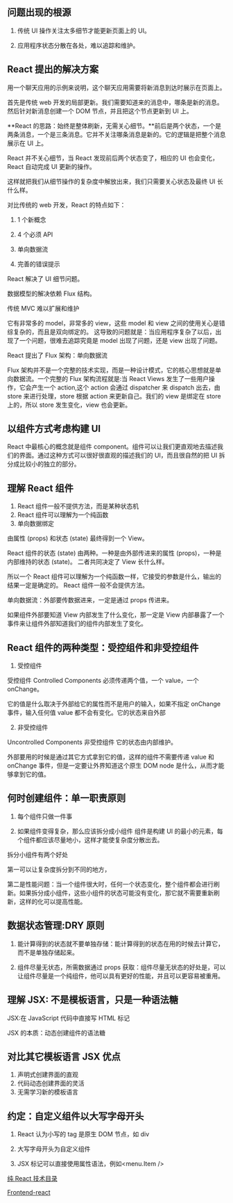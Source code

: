 ## 问题出现的根源

1. 传统 UI 操作关注太多细节才能更新页面上的 UI。

2. 应用程序状态分散在各处，难以追踪和维护。

## React 提出的解决方案

用一个聊天应用的示例来说明，这个聊天应用需要将新消息到达时展示在页面上。

首先是传统 web 开发的局部更新。我们需要知道来的消息中，哪条是新的消息。然后针对新消息创建一个 DOM 节点，并且把这个节点更新到 UI 上。

**React 的思路：始终是整体刷新，无需关心细节。**前后是两个状态，一个是两条消息，一个是三条消息。它并不关注哪条消息是新的。它的逻辑是把整个消息展示在 UI 上。

React 并不关心细节，当 React 发现前后两个状态变了，相应的 UI 也会变化，React 自动完成 UI 更新的操作。

这样就把我们从细节操作的复杂度中解放出来，我们只需要关心状态及最终 UI 长什么样。

对比传统的 web 开发，React 的特点如下：

1. 1 个新概念

2. 4 个必须 API

3. 单向数据流

4. 完善的错误提示

React 解决了 UI 细节问题。

数据模型的解决依赖 Flux 结构。

传统 MVC 难以扩展和维护

它有非常多的 model，非常多的 view，这些 model 和 view 之间的使用关心是错综复杂的，而且是双向绑定的。
这导致的问题就是：当应用程序复杂了以后，出现了一个问题，很难去追踪究竟是 model 出现了问题，还是 view 出现了问题。

React 提出了 Flux 架构：单向数据流

Flux 架构并不是一个完整的技术实现，而是一种设计模式，它的核心思想就是单向数据流。一个完整的 Flux 架构流程就是:当 React Views 发生了一些用户操作，它会产生一个 action,这个 action 会通过 dispatcher 来 dispatch 出去，由 store 来进行处理，store 根据 action 来更新自己。我们的 view 是绑定在 store 上的，所以 store 发生变化，view 也会更新。

## 以组件方式考虑构建 UI

React 中最核心的概念就是组件 component。组件可以让我们更直观地去描述我们的界面。通过这种方式可以很好很直观的描述我们的 UI，而且很自然的把 UI 拆分成比较小的独立的部分。

## 理解 React 组件

1. React 组件一般不提供方法，而是某种状态机
2. React 组件可以理解为一个纯函数
3. 单向数据绑定

由属性 (props) 和状态 (state) 最终得到一个 View。

React 组件的状态 (state) 由两种。一种是由外部传进来的属性 (props)，一种是内部维持的状态 (state)。
二者共同决定了 View 长什么样。

所以一个 React 组件可以理解为一个纯函数一样，它接受的参数是什么，输出的结果一定是确定的。
React 组件一般不会提供方法。

单向数据流：外部要传数据进来，一定是通过 props 传进来。

如果组件外部要知道 View 内部发生了什么变化，那一定是 View 内部暴露了一个事件来让组件外部知道我们的组件内部发生了变化。

## React 组件的两种类型：受控组件和非受控组件

1. 受控组件

受控组件 Controlled Components 必须传递两个值，一个 value，一个 onChange。

它的值是什么取决于外部给它的属性而不是用户的输入，如果不指定 onChange 事件，输入任何值 value 都不会有变化。它的状态来自外部

2. 非受控组件

Uncontrolled Components 非受控组件 它的状态由内部维护。

外部要用的时候是通过其它方式拿到它的值，这样的组件不需要传递 value 和 onChange 事件，但是一定要让外界知道这个原生 DOM node 是什么，从而才能够拿到它的值。

## 何时创建组件：单一职责原则

1. 每个组件只做一件事

2. 如果组件变得复杂，那么应该拆分成小组件
   组件是构建 UI 的最小的元素，每个组件都应该尽量地小，这样才能使复杂度分散出去。

拆分小组件有两个好处

第一可以让复杂度拆分到不同的地方，

第二是性能问题：当一个组件很大时，任何一个状态变化，整个组件都会进行刷新。如果拆分成小组件，这些小组件的状态可能没有变化，那它就不需要重新刷新，这样的化可以提高性能。

## 数据状态管理:DRY 原则

1. 能计算得到的状态就不要单独存储：能计算得到的状态在用的时候去计算它，而不是单独存储起来。

2. 组件尽量无状态，所需数据通过 props 获取：组件尽量无状态的好处是，可以让组件尽量是一个纯组件，他可以具有更好的性能，并且可以更容易被重用。

## 理解 JSX: 不是模板语言，只是一种语法糖

JSX:在 JavaScript 代码中直接写 HTML 标记

JSX 的本质：动态创建组件的语法糖

## 对比其它模板语言 JSX 优点

1. 声明式创建界面的直观
2. 代码动态创建界面的灵活
3. 无需学习新的模板语言

## 约定：自定义组件以大写字母开头

1. React 认为小写的 tag 是原生 DOM 节点，如 div

2. 大写字母开头为自定义组件

3. JSX 标记可以直接使用属性语法，例如<menu.Item />

[纯 React 技术目录](https://github.com/EthanLin-TWer/linesh-simplicity.github.io/issues/122)

[Frontend-react](https://github.com/peterlxb/Frontend-react/issues?page=4&q=is%3Aissue+is%3Aopen)
